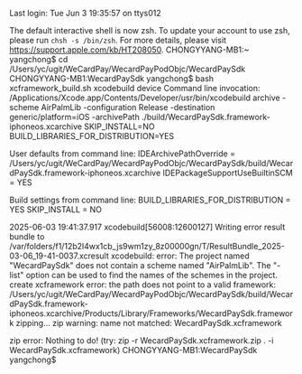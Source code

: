 Last login: Tue Jun  3 19:35:57 on ttys012

The default interactive shell is now zsh.
To update your account to use zsh, please run `chsh -s /bin/zsh`.
For more details, please visit https://support.apple.com/kb/HT208050.
CHONGYYANG-MB1:~ yangchong$ cd /Users/yc/ugit/WeCardPay/WecardPayPodObjc/WecardPaySdk
CHONGYYANG-MB1:WecardPaySdk yangchong$ bash xcframework_build.sh
xcodebuild device
Command line invocation:
/Applications/Xcode.app/Contents/Developer/usr/bin/xcodebuild archive -scheme AirPalmLib -configuration Release -destination generic/platform=iOS -archivePath ./build/WecardPaySdk.framework-iphoneos.xcarchive SKIP_INSTALL=NO BUILD_LIBRARIES_FOR_DISTRIBUTION=YES

User defaults from command line:
IDEArchivePathOverride = /Users/yc/ugit/WeCardPay/WecardPayPodObjc/WecardPaySdk/build/WecardPaySdk.framework-iphoneos.xcarchive
IDEPackageSupportUseBuiltinSCM = YES

Build settings from command line:
BUILD_LIBRARIES_FOR_DISTRIBUTION = YES
SKIP_INSTALL = NO

2025-06-03 19:41:37.917 xcodebuild[56008:12600127] Writing error result bundle to /var/folders/f1/12b2l4wx1cb_js9wm1zy_8z00000gn/T/ResultBundle_2025-03-06_19-41-0037.xcresult
xcodebuild: error: The project named "WecardPaySdk" does not contain a scheme named "AirPalmLib". The "-list" option can be used to find the names of the schemes in the project.
create xcframework
error: the path does not point to a valid framework: /Users/yc/ugit/WeCardPay/WecardPayPodObjc/WecardPaySdk/build/WecardPaySdk.framework-iphoneos.xcarchive/Products/Library/Frameworks/WecardPaySdk.framework
zipping...
zip warning: name not matched: WecardPaySdk.xcframework

zip error: Nothing to do! (try: zip -r WecardPaySdk.xcframework.zip . -i WecardPaySdk.xcframework)
CHONGYYANG-MB1:WecardPaySdk yangchong$ 
